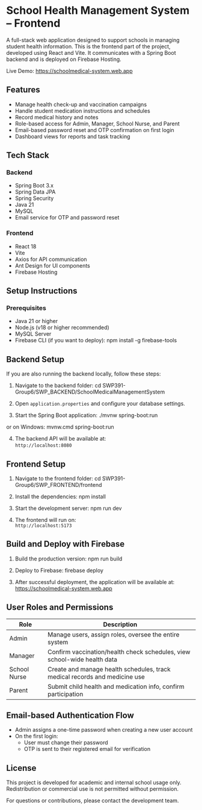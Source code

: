 # School Health Management System – Frontend

A full-stack web application designed to support schools in managing student health information. This is the frontend part of the project, developed using React and Vite. It communicates with a Spring Boot backend and is deployed on Firebase Hosting.

Live Demo: https://schoolmedical-system.web.app

## Features

- Manage health check-up and vaccination campaigns
- Handle student medication instructions and schedules
- Record medical history and notes
- Role-based access for Admin, Manager, School Nurse, and Parent
- Email-based password reset and OTP confirmation on first login
- Dashboard views for reports and task tracking

## Tech Stack

### Backend

- Spring Boot 3.x
- Spring Data JPA
- Spring Security
- Java 21
- MySQL
- Email service for OTP and password reset

### Frontend

- React 18
- Vite
- Axios for API communication
- Ant Design for UI components
- Firebase Hosting

## Setup Instructions

### Prerequisites

- Java 21 or higher
- Node.js (v18 or higher recommended)
- MySQL Server
- Firebase CLI (if you want to deploy): npm install -g firebase-tools

## Backend Setup

If you are also running the backend locally, follow these steps:

1. Navigate to the backend folder: cd SWP391-Group6/SWP_BACKEND/SchoolMedicalManagementSystem

2. Open `application.properties` and configure your database settings.

3. Start the Spring Boot application: ./mvnw spring-boot:run

or on Windows: mvnw.cmd spring-boot:run


4. The backend API will be available at:  
`http://localhost:8080`

## Frontend Setup

1. Navigate to the frontend folder: cd SWP391-Group6/SWP_FRONTEND/frontend

2. Install the dependencies: npm install

3. Start the development server: npm run dev

4. The frontend will run on:  
`http://localhost:5173`

## Build and Deploy with Firebase

1. Build the production version: npm run build

2. Deploy to Firebase: firebase deploy


3. After successful deployment, the application will be available at:  https://schoolmedical-system.web.app

## User Roles and Permissions

| Role         | Description                                                                 |
|--------------|-----------------------------------------------------------------------------|
| Admin        | Manage users, assign roles, oversee the entire system                      |
| Manager      | Confirm vaccination/health check schedules, view school-wide health data   |
| School Nurse | Create and manage health schedules, track medical records and medicine use |
| Parent       | Submit child health and medication info, confirm participation             |

## Email-based Authentication Flow

- Admin assigns a one-time password when creating a new user account
- On the first login:
  - User must change their password
  - OTP is sent to their registered email for verification

## License

This project is developed for academic and internal school usage only. Redistribution or commercial use is not permitted without permission.

For questions or contributions, please contact the development team.










